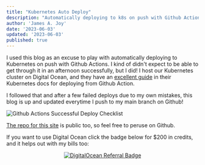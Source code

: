 ```yaml
---
title: "Kubernetes Auto Deploy"
description: "Automatically deploying to k8s on push with Github Actions."
author: 'James A. Joy'
date: '2023-06-03'
updated: '2023-06-03'
published: true
---
```


I used this blog as an excuse to play with automatically deploying to Kubernetes on push with Github Actions. I kind of didn't expect to be able to get through it in an afternoon successfully, but I did! I host our Kubernetes cluster on Digital Ocean, and they have an [excellent guide](https://docs.digitalocean.com/products/kubernetes/how-to/deploy-using-github-actions/) in their Kubernetes docs for deploying from Github Action.

I followed that and after a few failed deploys due to my own mistakes, this blog is up and updated everytime I push to my main branch on Github!

![Github Actions Successful Deploy Checklist](https://jamesjoy.sfo3.cdn.digitaloceanspaces.com/successful_deploy.png)

[The repo for this site](https://github.com/joyja/jamesjoy.site) is public too, so feel free to peruse on Github.

If you want to use Digital Ocean click the badge below for $200 in credits, and it helps out with my bills too:

<p style="text-align: center;"><a href="https://www.digitalocean.com/?refcode=7eb43ff4819d&amp;utm_campaign=Referral_Invite&amp;utm_medium=Referral_Program&amp;utm_source=badge" rel="nofollow"><img src="https://web-platforms.sfo2.cdn.digitaloceanspaces.com/WWW/Badge%201.svg" alt="DigitalOcean Referral Badge"></a></p>

